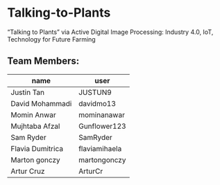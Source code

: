 # Talking-to-Plants
“Talking to Plants” via Active Digital Image Processing: Industry 4.0, IoT, Technology for Future Farming

## Team Members:
| name  | user |
| ------------- | ------------- |
| Justin Tan | JUSTUN9 |
| David Mohammadi | davidmo13|
| Momin Anwar | mominanawar|
| Mujhtaba Afzal | Gunflower123 |
| Sam Ryder | SamRyder |
| Flavia Dumitrica | flaviamihaela |
| Marton gonczy | martongonczy |
| Artur Cruz | ArturCr |
